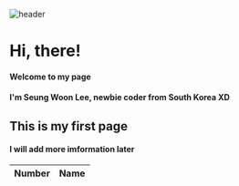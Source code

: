 ![header](https://SungWoon.vercel.app/api?type=wave&color=auto&height=300&section=header&text=SeungWoon%20&fontSize=90)
# Hi, there!
#### Welcome to my page  
#### I'm Seung Woon Lee, newbie coder from South Korea XD
  
  
## This is my first page  
#### I will add more imformation later


| Number | Name |
| ------ | ------ |
